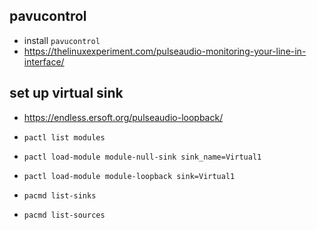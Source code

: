 ## pavucontrol

- install `pavucontrol`
- https://thelinuxexperiment.com/pulseaudio-monitoring-your-line-in-interface/

## set up virtual sink

- https://endless.ersoft.org/pulseaudio-loopback/
- `pactl list modules`
- `pactl load-module module-null-sink sink_name=Virtual1`
- `pactl load-module module-loopback sink=Virtual1`

- `pacmd list-sinks`
- `pacmd list-sources`

